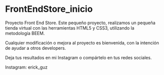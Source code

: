 # FrontEndStore_inicio
Proyecto Front End Store. 
Este pequeño proyecto, realizamos un pequeña tienda virtual con las herramientas  HTML5 y CSS3, utilizando la metodología BEEM.

Cualquier modificación o mejora al proyecto es bienvenida, con la intención de ayudar a otros developers. 

Deja tus resultados en mi Instagram o compártelo en tus redes sociales. 

Instagram: erick_guz

